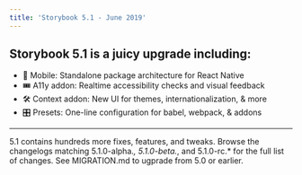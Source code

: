 ```yaml
---
title: 'Storybook 5.1 - June 2019'
---
```


## Storybook 5.1 is a juicy upgrade including:

- 📱 Mobile: Standalone package architecture for React Native
- 🎟 A11y addon: Realtime accessibility checks and visual feedback
- 🛠 Context addon: New UI for themes, internationalization, & more
- 🎛 Presets: One-line configuration for babel, webpack, & addons

---

5.1 contains hundreds more fixes, features, and tweaks. Browse the changelogs matching 5.1.0-alpha._, 5.1.0-beta._, and 5.1.0-rc.\* for the full list of changes. See MIGRATION.md to ugprade from 5.0 or earlier.
